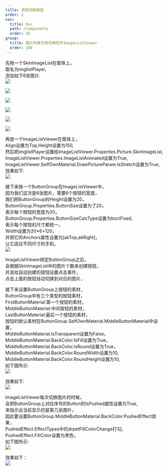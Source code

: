 ```yaml
---
title: 添加切换按钮
order: 2
nav:
  title: Doc
  path: /components
  order: 16
group:
  title: 图片列表手势切换控件ImageListViewer
  order: 160
---
```




先拖一个SkinImageList在窗体上，  
取名为imglistPlayer,  
添加如下6张图片:  
![](http://www.orangeui.cn/orangeuiblog/OrangeUI/18.2.OrangeUI%E6%8E%A7%E4%BB%B6%E4%BD%BF%E7%94%A8%E8%AF%B4%E6%98%8E(%E5%9B%BE%E7%89%87%E5%88%97%E8%A1%A8%E6%9F%A5%E7%9C%8B%E6%8E%A7%E4%BB%B6ImageListViewer)(%E7%A4%BA%E4%BE%8B2%20%E7%BB%91%E5%AE%9AButtonGroup).files/image001.png)

![](http://www.orangeui.cn/orangeuiblog/OrangeUI/18.2.OrangeUI%E6%8E%A7%E4%BB%B6%E4%BD%BF%E7%94%A8%E8%AF%B4%E6%98%8E(%E5%9B%BE%E7%89%87%E5%88%97%E8%A1%A8%E6%9F%A5%E7%9C%8B%E6%8E%A7%E4%BB%B6ImageListViewer)(%E7%A4%BA%E4%BE%8B2%20%E7%BB%91%E5%AE%9AButtonGroup).files/image003.png)

![](http://www.orangeui.cn/orangeuiblog/OrangeUI/18.2.OrangeUI%E6%8E%A7%E4%BB%B6%E4%BD%BF%E7%94%A8%E8%AF%B4%E6%98%8E(%E5%9B%BE%E7%89%87%E5%88%97%E8%A1%A8%E6%9F%A5%E7%9C%8B%E6%8E%A7%E4%BB%B6ImageListViewer)(%E7%A4%BA%E4%BE%8B2%20%E7%BB%91%E5%AE%9AButtonGroup).files/image005.png)

![](http://www.orangeui.cn/orangeuiblog/OrangeUI/18.2.OrangeUI%E6%8E%A7%E4%BB%B6%E4%BD%BF%E7%94%A8%E8%AF%B4%E6%98%8E(%E5%9B%BE%E7%89%87%E5%88%97%E8%A1%A8%E6%9F%A5%E7%9C%8B%E6%8E%A7%E4%BB%B6ImageListViewer)(%E7%A4%BA%E4%BE%8B2%20%E7%BB%91%E5%AE%9AButtonGroup).files/image007.png)

![](http://www.orangeui.cn/orangeuiblog/OrangeUI/18.2.OrangeUI%E6%8E%A7%E4%BB%B6%E4%BD%BF%E7%94%A8%E8%AF%B4%E6%98%8E(%E5%9B%BE%E7%89%87%E5%88%97%E8%A1%A8%E6%9F%A5%E7%9C%8B%E6%8E%A7%E4%BB%B6ImageListViewer)(%E7%A4%BA%E4%BE%8B2%20%E7%BB%91%E5%AE%9AButtonGroup).files/image009.png)

![](http://www.orangeui.cn/orangeuiblog/OrangeUI/18.2.OrangeUI%E6%8E%A7%E4%BB%B6%E4%BD%BF%E7%94%A8%E8%AF%B4%E6%98%8E(%E5%9B%BE%E7%89%87%E5%88%97%E8%A1%A8%E6%9F%A5%E7%9C%8B%E6%8E%A7%E4%BB%B6ImageListViewer)(%E7%A4%BA%E4%BE%8B2%20%E7%BB%91%E5%AE%9AButtonGroup).files/image0011.png)



再放一个ImageListViewer在窗体上，  
Align设置为Top,Height设置为150,  
然后把imglistPlayer设置给ImageListViewer.Properties.Picture.SkinImageList,  
ImageListViewer.Properties.ImageListAnimated设置为True,  
ImageListViewer.SelfOwnMaterial.DrawPictureParam.IsStretch设置为True,  
效果如下:  
![](http://www.orangeui.cn/orangeuiblog/OrangeUI/18.2.OrangeUI%E6%8E%A7%E4%BB%B6%E4%BD%BF%E7%94%A8%E8%AF%B4%E6%98%8E(%E5%9B%BE%E7%89%87%E5%88%97%E8%A1%A8%E6%9F%A5%E7%9C%8B%E6%8E%A7%E4%BB%B6ImageListViewer)(%E7%A4%BA%E4%BE%8B2%20%E7%BB%91%E5%AE%9AButtonGroup).files/image013.png)


接下来拖一个ButtonGroup在ImageListViewer中，  
因为我们这次是6张图片，需要6个按钮的宽度，  
我们把ButtonGroup的Height设置为20，  
ButtonGroup.Properties.ButtonSize设置为了20，  
表示每个按钮的宽度为20，  
ButtonGroup.Properties.ButtonSizeCalcType设置为bsctFixed,  
表示每个按钮的尺寸都统一，  
Width设置为20*6=120，  
并把它的Anchors属性设置为[akTop,akRight]，  
让它适应不同尺寸的手机，  
![](http://www.orangeui.cn/orangeuiblog/OrangeUI/18.2.OrangeUI%E6%8E%A7%E4%BB%B6%E4%BD%BF%E7%94%A8%E8%AF%B4%E6%98%8E(%E5%9B%BE%E7%89%87%E5%88%97%E8%A1%A8%E6%9F%A5%E7%9C%8B%E6%8E%A7%E4%BB%B6ImageListViewer)(%E7%A4%BA%E4%BE%8B2%20%E7%BB%91%E5%AE%9AButtonGroup).files/image015.png)


ImageListViewer绑定ButtonGroup之后，  
会根据SkinImageList中的图片个数来创建按钮，  
并且给自动创建的按钮设置点击事件，  
点击上面的按钮自动切换到对应的图片，  
 
接下来设置ButtonGroup上按钮的素材，  
ButtonGroup中有三个类型的按钮素材，  
FirstButtonMaterial:第一个按钮的素材，  
MiddleButtonMaterial:中间按钮的素材，  
LastButtonMaterial:最后一个按钮的素材，  
按钮的默认素材在ButtonGroup.SelfOwnMaterial.MiddleButtonMaterial中设置，  
MiddleButtonMaterial.IsTransparent设置为False，  
MiddleButtonMaterial.BackColor.IsFill设置为True，  
MiddleButtonMaterial.BackColor.IsRound设置为True，  
MiddleButtonMaterial.BackColor.RoundWidth设置为10,  
MiddleButtonMaterial.BackColor.RoundHeight设置为10,  
如下图所示:  
![](http://www.orangeui.cn/orangeuiblog/OrangeUI/18.2.OrangeUI%E6%8E%A7%E4%BB%B6%E4%BD%BF%E7%94%A8%E8%AF%B4%E6%98%8E(%E5%9B%BE%E7%89%87%E5%88%97%E8%A1%A8%E6%9F%A5%E7%9C%8B%E6%8E%A7%E4%BB%B6ImageListViewer)(%E7%A4%BA%E4%BE%8B2%20%E7%BB%91%E5%AE%9AButtonGroup).files/image017.png)


效果如下:  
![](http://www.orangeui.cn/orangeuiblog/OrangeUI/18.2.OrangeUI%E6%8E%A7%E4%BB%B6%E4%BD%BF%E7%94%A8%E8%AF%B4%E6%98%8E(%E5%9B%BE%E7%89%87%E5%88%97%E8%A1%A8%E6%9F%A5%E7%9C%8B%E6%8E%A7%E4%BB%B6ImageListViewer)(%E7%A4%BA%E4%BE%8B2%20%E7%BB%91%E5%AE%9AButtonGroup).files/image019.png)


ImageListViewer每次切换图片的时候，  
会把ButtonGroup上对应序号的Button的IsPushed属性设置为True,  
来指示出当前显示的是第几张图片，  
因此要设置ButtonGroup.MiddleButtonMaterial.BackColor.PushedEffect效果，  
PushedEffect.EffectTypes中的drpetFillColorChange打勾，  
PushedEffect.FillColor设置为黑色，  
如下图所示:  
![](http://www.orangeui.cn/orangeuiblog/OrangeUI/18.2.OrangeUI%E6%8E%A7%E4%BB%B6%E4%BD%BF%E7%94%A8%E8%AF%B4%E6%98%8E(%E5%9B%BE%E7%89%87%E5%88%97%E8%A1%A8%E6%9F%A5%E7%9C%8B%E6%8E%A7%E4%BB%B6ImageListViewer)(%E7%A4%BA%E4%BE%8B2%20%E7%BB%91%E5%AE%9AButtonGroup).files/image021.png)


效果如下：  
![](http://www.orangeui.cn/orangeuiblog/OrangeUI/18.2.OrangeUI%E6%8E%A7%E4%BB%B6%E4%BD%BF%E7%94%A8%E8%AF%B4%E6%98%8E(%E5%9B%BE%E7%89%87%E5%88%97%E8%A1%A8%E6%9F%A5%E7%9C%8B%E6%8E%A7%E4%BB%B6ImageListViewer)(%E7%A4%BA%E4%BE%8B2%20%E7%BB%91%E5%AE%9AButtonGroup).files/image023.png)




